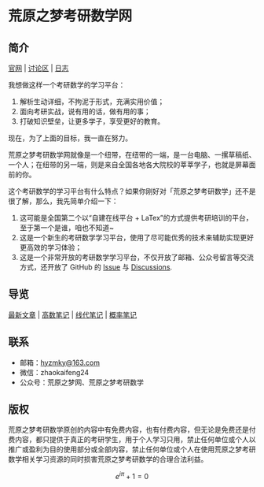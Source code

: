 # 荒原之梦考研数学网

## 简介

[官网](https://zhaokaifeng.com/) | [讨论区](https://github.com/zhaokaifengcom/zhaokaifengcom/discussions) | [日志](log/README.md)

我想做这样一个考研数学的学习平台：

1. 解析生动详细，不拘泥于形式，充满实用价值；
2. 面向考研实战，说有用的话，做有用的事；
3. 打破知识壁垒，让更多学子，享受更好的教育。

现在，为了上面的目标，我一直在努力。

荒原之梦考研数学网就像是一个纽带，在纽带的一端，是一台电脑、一摞草稿纸、一个人；在纽带的另一端，则是来自全国各地各大院校的莘莘学子，也就是屏幕面前的你。

这个考研数学的学习平台有什么特点？如果你刚好对「荒原之梦考研数学」还不是很了解，那么，我先简单介绍一下：

1. 这可能是全国第二个以“自建在线平台 + LaTex”的方式提供考研培训的平台，至于第一个是谁，咱也不知道~
2. 这是一个新生的考研数学学习平台，使用了尽可能优秀的技术来辅助实现更好更高效的学习体验；
3. 这是一个非常开放的考研数学学习平台，不仅开放了邮箱、公众号留言等交流方式，还开放了 GitHub 的 [Issue](https://github.com/zhaokaifengcom/zhaokaifengcom/issues) 与 [Discussions](https://github.com/zhaokaifengcom/zhaokaifengcom/discussions).

## 导览

[最新文章](https://zhaokaifeng.com/index/post/) | [高数笔记](https://zhaokaifeng.com/further-mathematics-latest-posts-page1/) | [线代笔记](https://zhaokaifeng.com/index/linear-algebra-latest-posts-page1/) | [概率笔记](https://zhaokaifeng.com/index/probability-and-statistics-latest-posts-page1/)

## 联系

- 邮箱：hyzmky@163.com
- 微信：zhaokaifeng24
- 公众号：荒原之梦网、荒原之梦考研数学

## 版权

荒原之梦考研数学原创的内容中有免费内容，也有付费内容，但无论是免费还是付费内容，都只提供于真正的考研学生，用于个人学习只用，禁止任何单位或个人以推广或盈利为目的使用部分或全部内容，禁止任何单位或个人在使用荒原之梦考研数学相关学习资源的同时损害荒原之梦考研数学的合理合法利益。

$$
e^{i \pi} + 1 = 0
$$